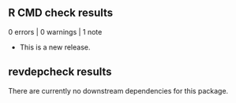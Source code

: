 ## R CMD check results

0 errors | 0 warnings | 1 note

* This is a new release.

## revdepcheck results

There are currently no downstream dependencies for this package.
